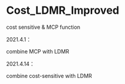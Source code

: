 # Cost_LDMR_Improved
 cost sensitive & MCP function

2021.4.1：

combine MCP with LDMR

2021.4.14：

combine cost-sensitive with LDMR